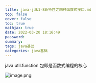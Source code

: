 ```yaml
---
title: java-jdk1-8新特性之四种函数式接口.md
top: false
cover: false
toc: true
mathjax: true
date: 2022-03-20 18:16:49
password:
summary:
tags: java基础
categories: java基础
---
```

java.util.function 包即是函数式编程的核心


![image.png](https://upload-images.jianshu.io/upload_images/13965490-d6eb0ce38b58c5ed.png?imageMogr2/auto-orient/strip%7CimageView2/2/w/1240)

